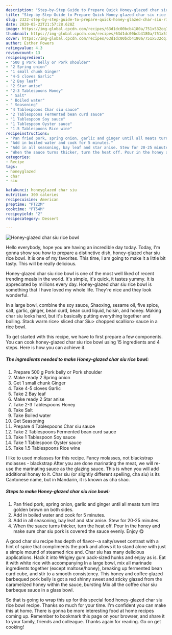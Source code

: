 ```yaml
---
description: "Step-by-Step Guide to Prepare Quick Honey-glazed char siu rice bowl"
title: "Step-by-Step Guide to Prepare Quick Honey-glazed char siu rice bowl"
slug: 2322-step-by-step-guide-to-prepare-quick-honey-glazed-char-siu-rice-bowl
date: 2020-05-22T21:57:28.628Z
image: https://img-global.cpcdn.com/recipes/63d1dc00bcb4180a/751x532cq70/honey-glazed-char-siu-rice-bowl-recipe-main-photo.jpg
thumbnail: https://img-global.cpcdn.com/recipes/63d1dc00bcb4180a/751x532cq70/honey-glazed-char-siu-rice-bowl-recipe-main-photo.jpg
cover: https://img-global.cpcdn.com/recipes/63d1dc00bcb4180a/751x532cq70/honey-glazed-char-siu-rice-bowl-recipe-main-photo.jpg
author: Esther Powers
ratingvalue: 4.3
reviewcount: 13
recipeingredient:
- "500 g Pork belly or Pork shoulder"
- "2 Spring onion"
- "1 small chunk Ginger"
- "4-5 cloves Garlic"
- "2 Bay leaf"
- "2 Star anise"
- "2-3 Tablespoons Honey"
- " Salt"
- " Boiled water"
- " Seasoning"
- "4 Tablespoons Char siu sauce"
- "2 Tablespoons Fermented bean curd sauce"
- "1 Tablespoon Soy sauce"
- "1 Tablespoon Oyster sauce"
- "1.5 Tablespoons Rice wine"
recipeinstructions:
- "Pan fried pork, spring onion, garlic and ginger until all meats turn into golden brown on both sides."
- "Add in boiled water and cook for 5 minutes."
- "Add in all seasoning, bay leaf and star anise. Stew for 20-25 minutes."
- "When the sauce turns thicker, turn the heat off. Pour in the honey and make sure char siu pork is covered the sauce evenly. Enjoy 😋"
categories:
- Recipe
tags:
- honeyglazed
- char
- siu

katakunci: honeyglazed char siu 
nutrition: 300 calories
recipecuisine: American
preptime: "PT22M"
cooktime: "PT54M"
recipeyield: "2"
recipecategory: Dessert

---
```



![Honey-glazed char siu rice bowl](https://img-global.cpcdn.com/recipes/63d1dc00bcb4180a/751x532cq70/honey-glazed-char-siu-rice-bowl-recipe-main-photo.jpg)

Hello everybody, hope you are having an incredible day today. Today, I'm gonna show you how to prepare a distinctive dish, honey-glazed char siu rice bowl. It is one of my favorites. This time, I am going to make it a little bit tasty. This will be really delicious.

Honey-glazed char siu rice bowl is one of the most well liked of recent trending meals in the world. It's simple, it's quick, it tastes yummy. It is appreciated by millions every day. Honey-glazed char siu rice bowl is something that I have loved my whole life. They're nice and they look wonderful.

In a large bowl, combine the soy sauce, Shaoxing, sesame oil, five spice, salt, garlic, ginger, bean curd, bean curd liquid, hoisin, and honey. Making char siu looks hard, but it&#39;s basically putting everything together and boiling. Stack warm rice&gt; sliced char Siu&gt; chopped scallion&gt; sauce in a rice bowl.


To get started with this recipe, we have to first prepare a few components. You can cook honey-glazed char siu rice bowl using 15 ingredients and 4 steps. Here is how you can achieve it.

<!--inarticleads1-->

##### The ingredients needed to make Honey-glazed char siu rice bowl:

1. Prepare 500 g Pork belly or Pork shoulder
1. Make ready 2 Spring onion
1. Get 1 small chunk Ginger
1. Take 4-5 cloves Garlic
1. Take 2 Bay leaf
1. Make ready 2 Star anise
1. Take 2-3 Tablespoons Honey
1. Take  Salt
1. Take  Boiled water
1. Get  Seasoning
1. Prepare 4 Tablespoons Char siu sauce
1. Take 2 Tablespoons Fermented bean curd sauce
1. Take 1 Tablespoon Soy sauce
1. Take 1 Tablespoon Oyster sauce
1. Take 1.5 Tablespoons Rice wine


I like to used molasses for this recipe. Fancy molasses, not blackstrap molasses - blackstrap After you are done marinating the meat, we will re-use the marinating sauce as the glazing sauce. This is when you will add additional honey to it. Char siu (or slightly different spelling, cha siu) is its Cantonese name, but in Mandarin, it is known as cha shao. 

<!--inarticleads2-->

##### Steps to make Honey-glazed char siu rice bowl:

1. Pan fried pork, spring onion, garlic and ginger until all meats turn into golden brown on both sides.
1. Add in boiled water and cook for 5 minutes.
1. Add in all seasoning, bay leaf and star anise. Stew for 20-25 minutes.
1. When the sauce turns thicker, turn the heat off. Pour in the honey and make sure char siu pork is covered the sauce evenly. Enjoy 😋


A good char siu recipe has depth of flavor--a salty/sweet contrast with a hint of spice that compliments the pork and allows it to stand alone with just a simple mound of steamed rice and. Char siu has many delicious applications. Hack it into Wrigley gum pack-sized hunks and enjoy as is. Eat it with white rice with accompanying In a large bowl, mix all marinade ingredients together (except maltose/honey), breaking up fermented bean curd cube, and stir to a smooth consistency. This honey and coffee glazed barbequed pork belly is got a red shinny sweet and sticky glazed from the caramelized honey within the sauce, bursting Mix all the coffee char siu barbeque sauce in a glass bowl. 

So that is going to wrap this up for this special food honey-glazed char siu rice bowl recipe. Thanks so much for your time. I'm confident you can make this at home. There is gonna be more interesting food at home recipes coming up. Remember to bookmark this page on your browser, and share it to your family, friends and colleague. Thanks again for reading. Go on get cooking!
